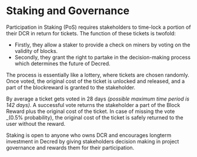 # Staking and Governance

Participation in Staking (PoS) requires stakeholders to time-lock a portion of their DCR in return for tickets. The function of these tickets is twofold:
- Firstly, they allow a staker to provide a check on miners by voting on the validity of blocks.
- Secondly, they grant the right to partake in the decision-making process which determines the future of Decred.

The process is essentially like a lottery, where tickets are chosen randomly. Once voted, the original cost of the ticket is unlocked and released, and a part of the blockreward is granted to the stakeholder.

By average a ticket gets voted in 28 days _(possible maximum time period is 142 days)_. A successful vote returns the stakeholder a part of the Block Reward plus the original cost of the ticket. In case of missing the vote _(0.5% probability), the original cost of the ticket is safely returned to the user without the reward.

Staking is open to anyone who owns DCR and encourages longterm investment in Decred by giving stakeholders decision making in project governance and rewards them for their participation.
